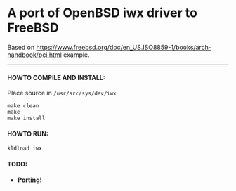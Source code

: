 
# A port of OpenBSD iwx driver to FreeBSD

Based on https://www.freebsd.org/doc/en_US.ISO8859-1/books/arch-handbook/pci.html example.

--------------------------------------------------------------------------

#### HOWTO COMPILE AND INSTALL:

Place source in `/usr/src/sys/dev/iwx`

```
make clean
make
make install
```

#### HOWTO RUN:
```
kldload iwx
```

#### TODO:

 - **Porting!**
